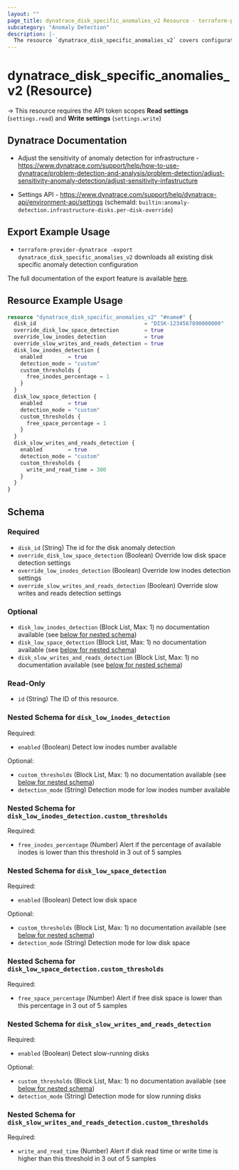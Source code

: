 ```yaml
---
layout: ""
page_title: dynatrace_disk_specific_anomalies_v2 Resource - terraform-provider-dynatrace"
subcategory: "Anomaly Detection"
description: |-
  The resource `dynatrace_disk_specific_anomalies_v2` covers configuration for disk specific anomaly detection
---
```


# dynatrace_disk_specific_anomalies_v2 (Resource)

-> This resource requires the API token scopes **Read settings** (`settings.read`) and **Write settings** (`settings.write`)

## Dynatrace Documentation

- Adjust the sensitivity of anomaly detection for infrastructure - https://www.dynatrace.com/support/help/how-to-use-dynatrace/problem-detection-and-analysis/problem-detection/adjust-sensitivity-anomaly-detection/adjust-sensitivity-infastructure

- Settings API - https://www.dynatrace.com/support/help/dynatrace-api/environment-api/settings (schemaId: `builtin:anomaly-detection.infrastructure-disks.per-disk-override`)

## Export Example Usage

- `terraform-provider-dynatrace -export dynatrace_disk_specific_anomalies_v2` downloads all existing disk specific anomaly detection configuration

The full documentation of the export feature is available [here](https://registry.terraform.io/providers/dynatrace-oss/dynatrace/latest/docs/guides/export-v2).

## Resource Example Usage

```terraform
resource "dynatrace_disk_specific_anomalies_v2" "#name#" {
  disk_id                                  = "DISK-1234567890000000"
  override_disk_low_space_detection        = true
  override_low_inodes_detection            = true
  override_slow_writes_and_reads_detection = true
  disk_low_inodes_detection {
    enabled        = true
    detection_mode = "custom"
    custom_thresholds {
      free_inodes_percentage = 1
    }
  }
  disk_low_space_detection {
    enabled        = true
    detection_mode = "custom"
    custom_thresholds {
      free_space_percentage = 1
    }
  }
  disk_slow_writes_and_reads_detection {
    enabled        = true
    detection_mode = "custom"
    custom_thresholds {
      write_and_read_time = 300
    }
  }
}
```

<!-- schema generated by tfplugindocs -->
## Schema

### Required

- `disk_id` (String) The id for the disk anomaly detection
- `override_disk_low_space_detection` (Boolean) Override low disk space detection settings
- `override_low_inodes_detection` (Boolean) Override low inodes detection settings
- `override_slow_writes_and_reads_detection` (Boolean) Override slow writes and reads detection settings

### Optional

- `disk_low_inodes_detection` (Block List, Max: 1) no documentation available (see [below for nested schema](#nestedblock--disk_low_inodes_detection))
- `disk_low_space_detection` (Block List, Max: 1) no documentation available (see [below for nested schema](#nestedblock--disk_low_space_detection))
- `disk_slow_writes_and_reads_detection` (Block List, Max: 1) no documentation available (see [below for nested schema](#nestedblock--disk_slow_writes_and_reads_detection))

### Read-Only

- `id` (String) The ID of this resource.

<a id="nestedblock--disk_low_inodes_detection"></a>
### Nested Schema for `disk_low_inodes_detection`

Required:

- `enabled` (Boolean) Detect low inodes number available

Optional:

- `custom_thresholds` (Block List, Max: 1) no documentation available (see [below for nested schema](#nestedblock--disk_low_inodes_detection--custom_thresholds))
- `detection_mode` (String) Detection mode for low inodes number available

<a id="nestedblock--disk_low_inodes_detection--custom_thresholds"></a>
### Nested Schema for `disk_low_inodes_detection.custom_thresholds`

Required:

- `free_inodes_percentage` (Number) Alert if the percentage of available inodes is lower than this threshold in 3 out of 5 samples



<a id="nestedblock--disk_low_space_detection"></a>
### Nested Schema for `disk_low_space_detection`

Required:

- `enabled` (Boolean) Detect low disk space

Optional:

- `custom_thresholds` (Block List, Max: 1) no documentation available (see [below for nested schema](#nestedblock--disk_low_space_detection--custom_thresholds))
- `detection_mode` (String) Detection mode for low disk space

<a id="nestedblock--disk_low_space_detection--custom_thresholds"></a>
### Nested Schema for `disk_low_space_detection.custom_thresholds`

Required:

- `free_space_percentage` (Number) Alert if free disk space is lower than this percentage in 3 out of 5 samples



<a id="nestedblock--disk_slow_writes_and_reads_detection"></a>
### Nested Schema for `disk_slow_writes_and_reads_detection`

Required:

- `enabled` (Boolean) Detect slow-running disks

Optional:

- `custom_thresholds` (Block List, Max: 1) no documentation available (see [below for nested schema](#nestedblock--disk_slow_writes_and_reads_detection--custom_thresholds))
- `detection_mode` (String) Detection mode for slow running disks

<a id="nestedblock--disk_slow_writes_and_reads_detection--custom_thresholds"></a>
### Nested Schema for `disk_slow_writes_and_reads_detection.custom_thresholds`

Required:

- `write_and_read_time` (Number) Alert if disk read time or write time is higher than this threshold in 3 out of 5 samples
 